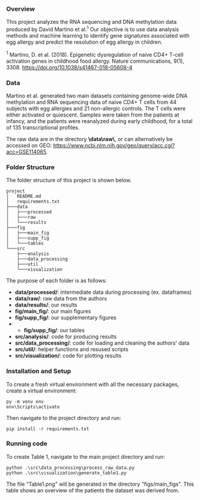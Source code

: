 ### Overview

This project analyzes the RNA sequencing and DNA methylation data produced by David Martino et al.<sup>1</sup> Our objective is to use data analysis methods and machine learning to identify gene signatures associated with egg allergy and predict the resolution of egg allergy in children.



<sup>1</sup> Martino, D. et al. (2018). Epigenetic dysregulation of naive CD4+ T-cell activation genes in childhood food allergy. Nature communications, 9(1), 3308. https://doi.org/10.1038/s41467-018-05608-4



### Data

Martino et al. generated two main datasets containing genome-wide DNA methylation and RNA sequencing data of naive CD4+ T cells from 44 subjects with egg allergies and 21 non-allergic controls. The T cells were either activated or quiescent. Samples were taken from the patients at infancy, and the patients were reanalyzed during early childhood, for a total of 135 transcriptional profiles.

The raw data are in the directory **\\data\raw\\**, or can alternatively be accessed on GEO: https://www.ncbi.nlm.nih.gov/geo/query/acc.cgi?acc=GSE114065.


### Folder Structure

The folder structure of this project is shown below.

```
project
│   README.md
│   requirements.txt
├───data
│   ├───processed
│   ├───raw
│   └───results
├───fig
│   ├───main_fig
│   ├───supp_fig
│   └───tables
└───src
    ├───analysis
    ├───data_processing
    ├───util
    └───visualization
```

The purpose of each folder is as follows:

* **data/processed/**: intermediate data during processing (ex. dataframes)
* **data/raw/**: raw data from the authors
* **data/results/**: our results
* **fig/main_fig/**: our main figures
* **fig/supp_fig/**: our supplementary figures
* * **fig/supp_fig/**: our tables
* **src/analysis/**: code for producing results
* **src/data_processing/**: code for loading and cleaning the authors' data
* **src/util/**: helper functions and resused scripts
* **src/visualization/**: code for plotting results


### Installation and Setup

To create a fresh virtual environment with all the necessary packages, create a virtual environment:

```
py -m venv env
env\Scripts\activate
```

Then navigate to the project directory and run:

```
pip install -r requirements.txt
```



### Running code

To create Table 1, navigate to the main project directory and run:

```
python .\src\data_processing\process_raw_data.py
python .\src\visualization\generate_table1.py
```

The file "Table1.png" will be generated in the directory "figs/main_figs". This table shows an overview of the patients the dataset was derived from.
